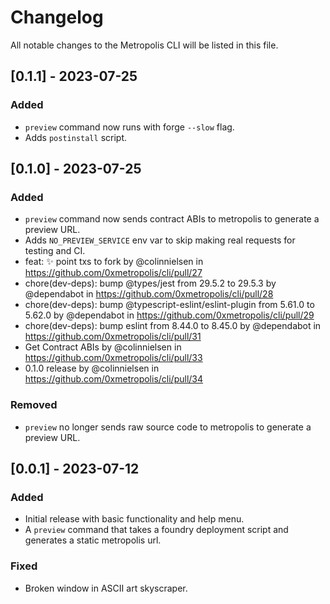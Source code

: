 # Changelog

All notable changes to the Metropolis CLI will be listed in this file.

## [0.1.1] - 2023-07-25

### Added

- `preview` command now runs with forge `--slow` flag.
- Adds `postinstall` script.

## [0.1.0] - 2023-07-25

### Added

- `preview` command now sends contract ABIs to metropolis to generate a preview URL.
- Adds `NO_PREVIEW_SERVICE` env var to skip making real requests for testing and CI.
- feat: :sparkles: point txs to fork by @colinnielsen in https://github.com/0xmetropolis/cli/pull/27
- chore(dev-deps): bump @types/jest from 29.5.2 to 29.5.3 by @dependabot in
  https://github.com/0xmetropolis/cli/pull/28
- chore(dev-deps): bump @typescript-eslint/eslint-plugin from 5.61.0 to 5.62.0 by @dependabot in
  https://github.com/0xmetropolis/cli/pull/29
- chore(dev-deps): bump eslint from 8.44.0 to 8.45.0 by @dependabot in
  https://github.com/0xmetropolis/cli/pull/31
- Get Contract ABIs by @colinnielsen in https://github.com/0xmetropolis/cli/pull/33
- 0.1.0 release by @colinnielsen in https://github.com/0xmetropolis/cli/pull/34

### Removed

- `preview` no longer sends raw source code to metropolis to generate a preview URL.

## [0.0.1] - 2023-07-12

### Added

- Initial release with basic functionality and help menu.
- A `preview` command that takes a foundry deployment script and generates a static metropolis url.

### Fixed

- Broken window in ASCII art skyscraper.
